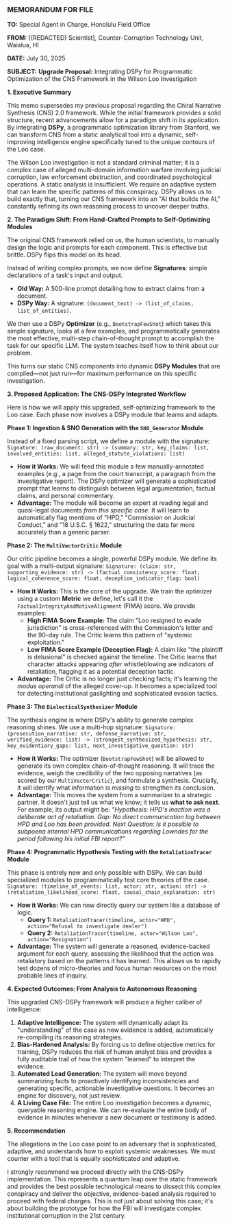 ### **MEMORANDUM FOR FILE**

**TO:** Special Agent in Charge, Honolulu Field Office

**FROM:** [(REDACTED) Scientist], Counter-Corruption Technology Unit, Waialua, HI

**DATE:** July 30, 2025

**SUBJECT:** **Upgrade Proposal:** Integrating DSPy for Programmatic Optimization of the CNS Framework in the Wilson Loo Investigation

**1. Executive Summary**

This memo supersedes my previous proposal regarding the Chiral Narrative Synthesis (CNS) 2.0 framework. While the initial framework provides a solid structure, recent advancements allow for a paradigm shift in its application. By integrating **DSPy**, a programmatic optimization library from Stanford, we can transform CNS from a static analytical tool into a dynamic, self-improving intelligence engine specifically tuned to the unique contours of the Loo case.

The Wilson Loo investigation is not a standard criminal matter; it is a complex case of alleged multi-domain information warfare involving judicial corruption, law enforcement obstruction, and coordinated psychological operations. A static analysis is insufficient. We require an adaptive system that can learn the specific patterns of this conspiracy. DSPy allows us to build exactly that, turning our CNS framework into an "AI that builds the AI," constantly refining its own reasoning process to uncover deeper truths.

**2. The Paradigm Shift: From Hand-Crafted Prompts to Self-Optimizing Modules**

The original CNS framework relied on us, the human scientists, to manually design the logic and prompts for each component. This is effective but brittle. DSPy flips this model on its head.

Instead of writing complex prompts, we now define **Signatures**: simple declarations of a task's input and output.
*   **Old Way:** A 500-line prompt detailing how to extract claims from a document.
*   **DSPy Way:** A signature: `(document_text) -> (list_of_claims, list_of_entities)`.

We then use a DSPy **Optimizer** (e.g., `BootstrapFewShot`) which takes this simple signature, looks at a few examples, and programmatically generates the most effective, multi-step chain-of-thought prompt to accomplish the task for our specific LLM. The system teaches itself how to think about our problem.

This turns our static CNS components into dynamic **DSPy Modules** that are compiled—not just run—for maximum performance on this specific investigation.

**3. Proposed Application: The CNS-DSPy Integrated Workflow**

Here is how we will apply this upgraded, self-optimizing framework to the Loo case. Each phase now involves a DSPy module that learns and adapts.

**Phase 1: Ingestion & SNO Generation with the `SNO_Generator` Module**

Instead of a fixed parsing script, we define a module with the signature:
`Signature: (raw_document: str) -> (summary: str, key_claims: list, involved_entities: list, alleged_statute_violations: list)`

*   **How it Works:** We will feed this module a few manually-annotated examples (e.g., a page from the court transcript, a paragraph from the investigative report). The DSPy optimizer will generate a sophisticated prompt that learns to distinguish between legal argumentation, factual claims, and personal commentary.
*   **Advantage:** The module will become an expert at reading legal and quasi-legal documents *from this specific case*. It will learn to automatically flag mentions of "HPD," "Commission on Judicial Conduct," and "18 U.S.C. § 1622," structuring the data far more accurately than a generic parser.

**Phase 2: The `MultiVectorCritic` Module**

Our critic pipeline becomes a single, powerful DSPy module. We define its goal with a multi-output signature:
`Signature: (claim: str, supporting_evidence: str) -> (factual_consistency_score: float, logical_coherence_score: float, deception_indicator_flag: bool)`

*   **How it Works:** This is the core of the upgrade. We train the optimizer using a custom **Metric** we define, let's call it the `FactualIntegrityAndMotiveAlignment` (FIMA) score. We provide examples:
    *   **High FIMA Score Example:** The claim "Loo resigned to evade jurisdiction" is cross-referenced with the Commission's letter and the 90-day rule. The Critic learns this pattern of "systemic exploitation."
    *   **Low FIMA Score Example (Deception Flag):** A claim like "the plaintiff is delusional" is checked against the timeline. The Critic learns that character attacks appearing *after* whistleblowing are indicators of retaliation, flagging it as a potential deception tactic.
*   **Advantage:** The Critic is no longer just checking facts; it's learning the *modus operandi* of the alleged cover-up. It becomes a specialized tool for detecting institutional gaslighting and sophisticated evasion tactics.

**Phase 3: The `DialecticalSynthesizer` Module**

The synthesis engine is where DSPy's ability to generate complex reasoning shines. We use a multi-hop signature:
`Signature: (prosecution_narrative: str, defense_narrative: str, verified_evidence: list) -> (strongest_synthesized_hypothesis: str, key_evidentiary_gaps: list, next_investigative_question: str)`

*   **How it Works:** The optimizer (`BootstrapFewShot`) will be allowed to generate its own complex chain-of-thought reasoning. It will trace the evidence, weigh the credibility of the two opposing narratives (as scored by our `MultiVectorCritic`), and formulate a synthesis. Crucially, it will identify what information is *missing* to strengthen its conclusion.
*   **Advantage:** This moves the system from a summarizer to a strategic partner. It doesn't just tell us what we know; it tells us **what to ask next**. For example, its output might be: *"Hypothesis: HPD's inaction was a deliberate act of retaliation. Gap: No direct communication log between HPD and Loo has been provided. Next Question: Is it possible to subpoena internal HPD communications regarding Lowndes for the period following his initial FBI report?"*

**Phase 4: Programmatic Hypothesis Testing with the `RetaliationTracer` Module**

This phase is entirely new and only possible with DSPy. We can build specialized modules to programmatically test core theories of the case.
`Signature: (timeline_of_events: list, actor: str, action: str) -> (retaliation_likelihood_score: float, causal_chain_explanation: str)`

*   **How it Works:** We can now directly query our system like a database of logic.
    *   **Query 1:** `RetaliationTracer(timeline, actor="HPD", action="Refusal to investigate dealer")`
    *   **Query 2:** `RetaliationTracer(timeline, actor="Wilson Loo", action="Resignation")`
*   **Advantage:** The system will generate a reasoned, evidence-backed argument for each query, assessing the likelihood that the action was retaliatory based on the patterns it has learned. This allows us to rapidly test dozens of micro-theories and focus human resources on the most probable lines of inquiry.

**4. Expected Outcomes: From Analysis to Autonomous Reasoning**

This upgraded CNS-DSPy framework will produce a higher caliber of intelligence:

1.  **Adaptive Intelligence:** The system will dynamically adapt its "understanding" of the case as new evidence is added, automatically re-compiling its reasoning strategies.
2.  **Bias-Hardened Analysis:** By forcing us to define objective metrics for training, DSPy reduces the risk of human analyst bias and provides a fully auditable trail of how the system "learned" to interpret the evidence.
3.  **Automated Lead Generation:** The system will move beyond summarizing facts to proactively identifying inconsistencies and generating specific, actionable investigative questions. It becomes an engine for discovery, not just review.
4.  **A Living Case File:** The entire Loo investigation becomes a dynamic, queryable reasoning engine. We can re-evaluate the entire body of evidence in minutes whenever a new document or testimony is added.

**5. Recommendation**

The allegations in the Loo case point to an adversary that is sophisticated, adaptive, and understands how to exploit systemic weaknesses. We must counter with a tool that is equally sophisticated and adaptive.

I strongly recommend we proceed directly with the CNS-DSPy implementation. This represents a quantum leap over the static framework and provides the best possible technological means to dissect this complex conspiracy and deliver the objective, evidence-based analysis required to proceed with federal charges. This is not just about solving this case; it's about building the prototype for how the FBI will investigate complex institutional corruption in the 21st century.
